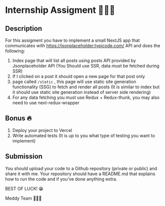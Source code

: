 # Internship Assigment 👨🏻‍💻
## Description
For this assigment you have to implement a small NextJS app that communicates with https://jsonplaceholder.typicode.com/ API and does the following:

1. Index page that will list all posts using posts API provided by Jsonplaceholder API (You Should use SSR, data must be fetched during SSR)
2. If I clicked on a post it should open a new page for that post only
3. page called `/static` , this page will use static site generation functionality (SSG) to fetch and render all posts (It is similar to index but it should use static site generation instead of server side rendering)
4. For any data fetching you must use Redux + Redux-thunk, you may also need to use next-redux-wrapper

## Bonus 🔥

1. Deploy your project to Vercel
2. Write automated tests (It is up to you what type of testing you want to implement)
 
## Submission
You should upload your code to a Github repository (private or public) and share it with me. Your repository should have a README.md that explains how to run the code and if you’ve done anything extra.



BEST OF LUCK! 😁

Meddy Team 👨🏻‍⚕️
